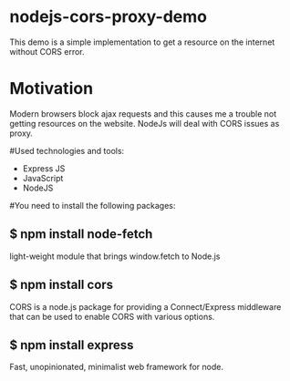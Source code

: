 # nodejs-cors-proxy-demo

This demo is a simple implementation to get a resource on the internet without CORS error.

# Motivation 
Modern browsers block ajax requests and this causes me a trouble not getting resources on the website.
NodeJs will deal with CORS issues as proxy.

#Used technologies and tools:

* Express JS
* JavaScript
* NodeJS

#You need to install the following packages:

## $ npm install node-fetch
light-weight module that brings window.fetch to Node.js
## $ npm install cors
CORS is a node.js package for providing a Connect/Express middleware that can be used to enable CORS with various options.
## $ npm install express
Fast, unopinionated, minimalist web framework for node.

